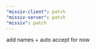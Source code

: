 ```yaml
---
"missiv-client": patch
"missiv-server": patch
"missiv": patch
---
```


add names + auto accept for now
